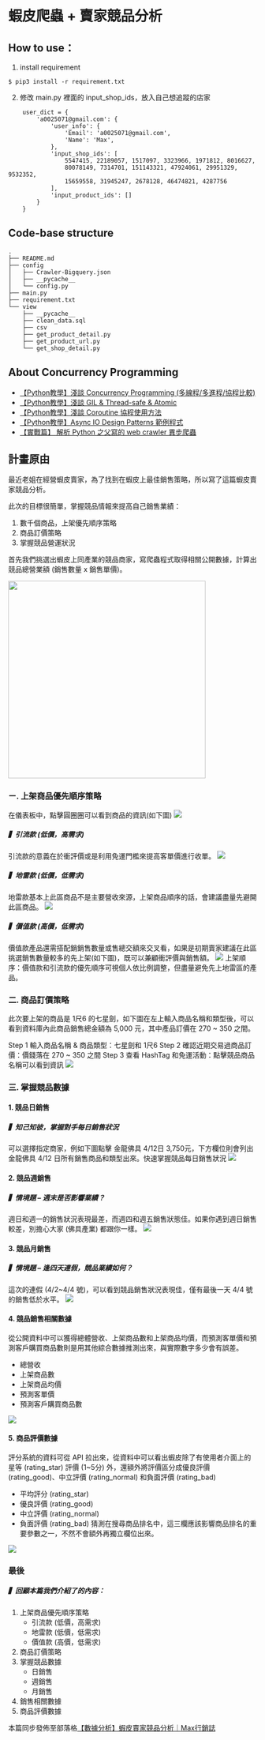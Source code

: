 # 蝦皮爬蟲 + 賣家競品分析

## How to use：

1. install requirement
```
$ pip3 install -r requirement.txt
```

2. 修改 main.py 裡面的 input_shop_ids，放入自己想追蹤的店家
```
    user_dict = {
        'a0025071@gmail.com': {
            'user_info': {
                'Email': 'a0025071@gmail.com',
                'Name': 'Max',
            },
            'input_shop_ids': [
                5547415, 22189057, 1517097, 3323966, 1971812, 8016627,
                80078149, 7314701, 151143321, 47924061, 29951329, 9532352,
                15659558, 31945247, 2678128, 46474821, 4287756
            ],
            'input_product_ids': []
        }
    }
```


## Code-base structure

```
.
├── README.md
├── config
│   ├── Crawler-Bigquery.json
│   ├── __pycache__
│   └── config.py
├── main.py
├── requirement.txt
└── view
    ├── __pycache__
    ├── clean_data.sql
    ├── csv
    ├── get_product_detail.py
    ├── get_product_url.py
    └── get_shop_detail.py
```

## About Concurrency Programming

* [【Python教學】淺談 Concurrency Programming (多線程/多進程/協程比較)](https://www.maxlist.xyz/2020/04/09/concurrency-programming/)
* [【Python教學】淺談 GIL & Thread-safe & Atomic](https://www.maxlist.xyz/2020/03/15/gil-thread-safe-atomic/)
* [【Python教學】淺談 Coroutine 協程使用方法](https://www.maxlist.xyz/2020/03/29/python-coroutine/)
* [【Python教學】Async IO Design Patterns 範例程式](https://www.maxlist.xyz/2020/04/03/async-io-design-patterns-python/)
* [【實戰篇】 解析 Python 之父寫的 web crawler 異步爬蟲](https://www.maxlist.xyz/2020/04/05/async-python-crawler-snippets/)


## 計畫原由

最近老姐在經營蝦皮賣家，為了找到在蝦皮上最佳銷售策略，所以寫了這篇蝦皮賣家競品分析。

此次的目標很簡單，掌握競品情報來提高自己銷售業績：

  1. 數千個商品，上架優先順序策略
  2. 商品訂價策略
  3. 掌握競品營運狀況

首先我們挑選出蝦皮上同產業的競品商家，寫爬蟲程式取得相關公開數據，計算出競品總營業額 (銷售數量 x 銷售單價)。

<img src="https://github.com/hsuanchi/crawler_shopee_public/blob/master/img/00_競品整體餅圖-480x327.png" width="400">

### ㄧ. 上架商品優先順序策略
在儀表板中，點擊圓圈圈可以看到商品的資訊(如下圖)
<img src="https://github.com/hsuanchi/crawler_shopee_public/blob/master/img/shopee_BCG.jpg">

##### ▍引流款 (低價，高需求)
引流款的意義在於衝評價或是利用免運門檻來提高客單價進行收單。
<img src="https://github.com/hsuanchi/crawler_shopee_public/blob/master/img/02_引流款.png">

##### ▍地雷款 (低價，低需求)
地雷款基本上此區商品不是主要營收來源，上架商品順序的話，會建議盡量先避開此區商品。
<img src="https://github.com/hsuanchi/crawler_shopee_public/blob/master/img/03_地雷款.png">

##### ▍價值款 (高價，低需求)
價值款產品還需搭配銷銷售數量或售總交額來交叉看，如果是初期賣家建議在此區挑選銷售數量較多的先上架(如下圖)，既可以兼顧衝評價與銷售額。
<img src="https://github.com/hsuanchi/crawler_shopee_public/blob/master/img/04_價值款.png">
上架順序：價值款和引流款的優先順序可視個人依比例調整，但盡量避免先上地雷區的產品。

### 二. 商品訂價策略
此次要上架的商品是 1尺6 的七星劍，如下圖在左上輸入商品名稱和類型後，可以看到資料庫內此商品銷售總金額為 5,000 元，其中產品訂價在 270 ~ 350 之間。

Step 1 輸入商品名稱 & 商品類型：七星劍和 1尺6
Step 2 確認近期交易過商品訂價：價錢落在 270 ~ 350 之間
Step 3 查看 HashTag 和免運活動：點擊競品商品名稱可以看到資訊
<img src="https://github.com/hsuanchi/crawler_shopee_public/blob/master/img/05_蝦皮競品訂價.png">

### 三. 掌握競品數據
#### 1. 競品日銷售
##### ▍知己知彼，掌握對手每日銷售狀況

可以選擇指定商家，例如下圖點擊 金龍佛具 4/12日 3,750元，下方欄位則會列出金龍佛具 4/12 日所有銷售商品和類型出來。快速掌握競品每日銷售狀況
<img src="https://github.com/hsuanchi/crawler_shopee_public/blob/master/img/06_蝦皮賣家日銷售狀況.png">

#### 2. 競品週銷售
##### ▍情境題 – 週末是否影響業績？

週日和週一的銷售狀況表現最差，而週四和週五銷售狀態佳。如果你遇到週日銷售較差，別擔心大家 (佛具產業) 都跟你一樣。
<img src="https://github.com/hsuanchi/crawler_shopee_public/blob/master/img/07_週銷售額.png">

#### 3. 競品月銷售
##### ▍情境題 – 逢四天連假，競品業績如何？

這次的連假 (4/2~4/4 號)，可以看到競品銷售狀況表現佳，僅有最後一天 4/4 號的銷售低於水平。
<img src="https://github.com/hsuanchi/crawler_shopee_public/blob/master/img/08_月銷售額.png">

#### 4. 競品銷售相關數據
從公開資料中可以獲得總體營收、上架商品數和上架商品均價，而預測客單價和預測客戶購買商品數則是用其他綜合數據推測出來，與實際數字多少會有誤差。

* 總營收
* 上架商品數
* 上架商品均價
* 預測客單價
* 預測客戶購買商品數
<img src="https://github.com/hsuanchi/crawler_shopee_public/blob/master/img/09_蝦皮競品銷售.png">

#### 5. 商品評價數據
評分系統的資料可從 API 拉出來，從資料中可以看出蝦皮除了有使用者介面上的星等 (rating_star) 評價 (1~5分) 外，還額外將評價區分成優良評價 (rating_good)、中立評價 (rating_normal) 和負面評價 (rating_bad)

* 平均評分 (rating_star)
* 優良評價 (rating_good)
* 中立評價 (rating_normal)
* 負面評價 (rating_bad)
猜測在搜尋商品排名中，這三欄應該影響商品排名的重要參數之一，不然不會額外再獨立欄位出來。
<img src="https://github.com/hsuanchi/crawler_shopee_public/blob/master/img/10_蝦皮競品整體狀況.png">

### 最後
##### ▍回顧本篇我們介紹了的內容：

1. 上架商品優先順序策略
    * 引流款 (低價，高需求)
    * 地雷款 (低價，低需求)
    * 價值款 (高價，低需求)
2. 商品訂價策略
3. 掌握競品數據
    * 日銷售
    * 週銷售
    * 月銷售
4. 銷售相關數據
5. 商品評價數據

本篇同步發佈至部落格[【數據分析】蝦皮賣家競品分析｜Max行銷誌](https://www.maxlist.xyz/2020/04/14/shopee-crawler/)
